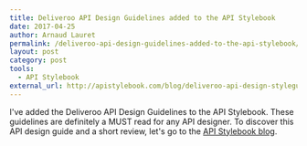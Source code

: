 ```yaml
---
title: Deliveroo API Design Guidelines added to the API Stylebook
date: 2017-04-25
author: Arnaud Lauret
permalink: /deliveroo-api-design-guidelines-added-to-the-api-stylebook/
layout: post
category: post
tools:
  - API Stylebook
external_url: http://apistylebook.com/blog/deliveroo-api-design-styleguide-added-on-the-api-stylebook
---
```

I've added the Deliveroo API Design Guidelines to the API Stylebook. 
These guidelines are definitely a MUST read for any API designer.
To discover this API design guide and a short review, let's go to the [API Stylebook blog](http://apistylebook.com/blog/deliveroo-api-design-styleguide-added-on-the-api-stylebook).

